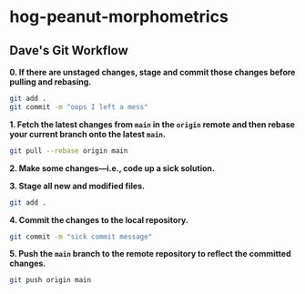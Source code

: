 # hog-peanut-morphometrics

## Dave's Git Workflow


__0. If there are unstaged changes, stage and commit those changes before pulling and rebasing.__
```bash
git add .
git commit -m "oops I left a mess"
```
__1. Fetch the latest changes from `main` in the `origin` remote and then rebase your current branch onto the latest `main`.__
```bash
git pull --rebase origin main
```
__2. Make some changes—i.e., code up a sick solution.__

__3. Stage all new and modified files.__
```bash
git add .
```
__4. Commit the changes to the local repository.__
```bash
git commit -m "sick commit message"
```
__5. Push the `main` branch to the remote repository to reflect the committed changes.__
```bash
git push origin main
```